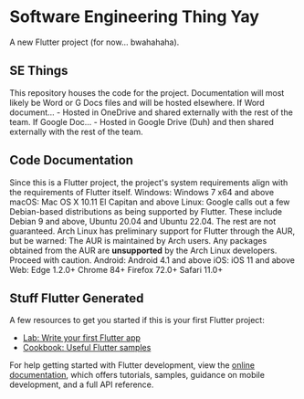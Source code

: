 # Software Engineering Thing Yay

A new Flutter project (for now... bwahahaha).

## SE Things

This repository houses the code for the project. Documentation will most likely be Word or G Docs files and will be hosted elsewhere.
	If Word document...
		- Hosted in OneDrive and shared externally with the rest of the team.
	If Google Doc...
		- Hosted in Google Drive (Duh) and then shared externally with the rest of the team.

## Code Documentation

Since this is a Flutter project, the project's system requirements align with the requirements of Flutter itself.
		Windows: 
        	Windows 7 x64 and above
    	macOS:
        	Mac OS X 10.11 El Capitan and above
      	Linux:
        	Google calls out a few Debian-based distributions as being supported by Flutter. These include Debian 9 and above, Ubuntu 20.04 and Ubuntu 22.04. The rest are not guaranteed.
        	Arch Linux has preliminary support for Flutter through the AUR, but be warned: The AUR is maintained by Arch users. Any packages obtained from the AUR are **unsupported** by the Arch Linux developers. Proceed with caution.
      	Android:
        	Android 4.1 and above
      	iOS:
        	iOS 11 and above
      	Web:
        	Edge 1.2.0+
        	Chrome 84+
        	Firefox 72.0+
        	Safari 11.0+

## Stuff Flutter Generated

A few resources to get you started if this is your first Flutter project:

- [Lab: Write your first Flutter app](https://docs.flutter.dev/get-started/codelab)
- [Cookbook: Useful Flutter samples](https://docs.flutter.dev/cookbook)

For help getting started with Flutter development, view the
[online documentation](https://docs.flutter.dev/), which offers tutorials,
samples, guidance on mobile development, and a full API reference.
